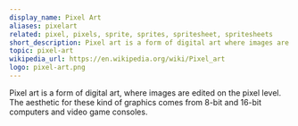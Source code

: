 ```yaml
---
display_name: Pixel Art
aliases: pixelart
related: pixel, pixels, sprite, sprites, spritesheet, spritesheets
short_description: Pixel art is a form of digital art where images are created and edited at the pixel level.
topic: pixel-art
wikipedia_url: https://en.wikipedia.org/wiki/Pixel_art
logo: pixel-art.png
---
```

Pixel art is a form of digital art, where images are edited on the pixel level. The aesthetic for these kind of graphics comes from 8-bit and 16-bit computers and video game consoles.
